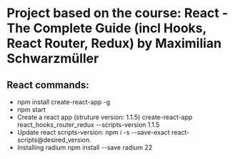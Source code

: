 # Project based on the course: React - The Complete Guide (incl Hooks, React Router, Redux) by Maximilian Schwarzmüller


## React commands:

- npm install create-react-app -g
- npm start
- Create a react app (struture version: 1.1.5) 
create-react-app react_hooks_router_redux --scripts-version 1.1.5
- Update react scripts-version: 
npm i -s --save-exact react-scripts@desired_version.
- Installing radium
npm install --save radium 22
